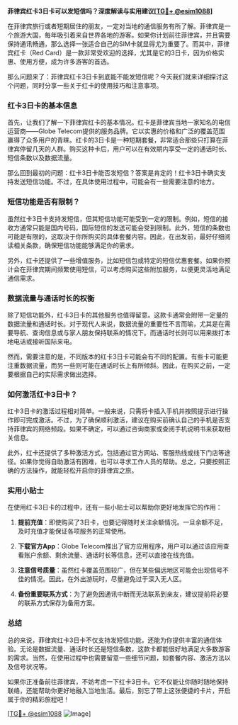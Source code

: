 **菲律宾红卡3日卡可以发短信吗？深度解读与实用建议[[TG💪+ @esim1088](https://t.me/s/esim1088)]**

在菲律宾旅行或者短期居住的朋友，一定对当地的通信服务有所了解。菲律宾是一个旅游大国，每年吸引着来自世界各地的游客。如果你计划前往菲律宾，并且需要保持通讯畅通，那么选择一张适合自己的SIM卡就显得尤为重要了。而其中，菲律宾红卡（Red Card）是一款非常受欢迎的选择，尤其是它的3日卡，因为价格实惠、使用方便，成为许多游客的首选。

那么问题来了：菲律宾红卡3日卡到底能不能发短信呢？今天我们就来详细探讨这个问题，同时分享一些关于红卡的使用技巧和注意事项。

### 红卡3日卡的基本信息

首先，让我们了解一下菲律宾红卡的基本情况。红卡是菲律宾当地一家知名的电信运营商——Globe Telecom提供的服务品牌。它以实惠的价格和广泛的覆盖范围赢得了众多用户的青睐。红卡的3日卡是一种短期套餐，非常适合那些只打算在菲律宾停留几天的人群。购买这种卡后，用户可以在有效期内享受一定的通话时长、短信条数以及数据流量。

那么回到最初的问题：红卡3日卡能否发短信？答案是肯定的！红卡3日卡确实支持发送短信功能。不过，在具体使用过程中，可能会有一些需要注意的地方。

### 短信功能是否有限制？

虽然红卡3日卡支持发短信，但其短信功能可能受到一定的限制。例如，短信的接收方通常只能是国内号码，国际短信的发送可能会受到限制。此外，短信的条数也可能是有限的，这取决于你所购买的具体套餐内容。因此，在出发前，最好仔细阅读相关条款，确保短信功能能够满足你的需求。

另外，红卡还提供了一些增值服务，比如短信包或特定的短信优惠套餐。如果你预计会在菲律宾期间频繁使用短信，可以考虑购买这些附加服务，以便更灵活地满足通信需求。

### 数据流量与通话时长的权衡

除了短信功能外，红卡3日卡的其他服务也值得留意。这款卡通常会附带一定量的数据流量和通话时长。对于现代人来说，数据流量的重要性不言而喻，尤其是在需要导航、查询信息或与家人朋友保持联系的情况下。而通话时长则可以用来拨打本地电话或接听国际来电。

然而，需要注意的是，不同版本的红卡3日卡可能会有不同的配置。有些卡可能更注重数据流量，而另一些则可能在通话时长上有所倾斜。因此，在购买之前，一定要根据自己的实际需求做出选择。

### 如何激活红卡3日卡？

红卡3日卡的激活过程相对简单。一般来说，只需将卡插入手机并按照提示进行操作即可完成激活。不过，为了确保顺利激活，建议在购买前确认自己的手机是否支持菲律宾的网络频段。如果不确定，可以通过咨询商家或查阅手机说明书来获取相关信息。

此外，红卡还提供了多种激活方式，包括通过官方网站、客服热线或线下门店等途径。如果你觉得自助激活有困难，也可以寻求工作人员的帮助。总之，只要按照正确的方法操作，就能轻松开启你的菲律宾之旅。

### 实用小贴士

在使用红卡3日卡的过程中，还有一些小贴士可以帮助你更好地发挥它的作用：

1. **提前充值**：即使购买了3日卡，也要记得随时关注余额情况。一旦余额不足，及时充值才能保证各项服务的正常使用。
   
2. **下载官方App**：Globe Telecom推出了官方应用程序，用户可以通过该应用查看账户余额、剩余流量、通话时长等信息，还可以直接在线充值。

3. **注意信号质量**：虽然红卡覆盖范围较广，但在某些偏远地区可能会出现信号不佳的情况。因此，在外出游玩时，尽量避免过于深入无人区。

4. **备份重要联系方式**：为了避免因通讯中断而无法联系到亲友，建议提前将必要的联系方式保存为备用方案。

### 总结

总的来说，菲律宾红卡3日卡不仅支持发短信功能，还能为你提供丰富的通信体验。无论是数据流量、通话时长还是短信条数，这款卡都能很好地满足大多数游客的需求。当然，在使用过程中也需要留意一些细节问题，如套餐内容、激活方法以及信号状况等。

如果你正准备前往菲律宾，不妨考虑一下红卡3日卡。它不仅能让你随时随地保持联络，还能帮助你更好地融入当地生活。最后，别忘了带上这张便捷的卡片，开启属于你的精彩旅程吧！

[[TG💪+ @esim1088](https://t.me/s/esim1088) ![Image](https://i.postimg.cc/4NQfJmqS/Snipaste-2025-05-13-00-14-12.png)]